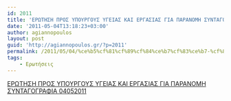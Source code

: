 ```yaml
---
id: 2011
title: 'ΕΡΩΤΗΣΗ ΠΡΟΣ ΥΠΟΥΡΓΟΥΣ ΥΓΕΙΑΣ ΚΑΙ ΕΡΓΑΣΙΑΣ ΓΙΑ ΠΑΡΑΝΟΜΗ ΣΥΝΤΑΓΟΓΡΑΦΙΑ 4-5-2011'
date: '2011-05-04T13:18:23+03:00'
author: agiannopoulos
layout: post
guid: 'http://agiannopoulos.gr/?p=2011'
permalink: /2011/05/04/%ce%b5%cf%81%cf%89%cf%84%ce%b7%cf%83%ce%b7-%cf%80%cf%81%ce%bf%cf%83-%cf%85%cf%80%ce%bf%cf%85%cf%81%ce%b3%ce%bf%cf%85%cf%83-%cf%85%ce%b3%ce%b5%ce%b9%ce%b1%cf%83-%ce%ba%ce%b1%ce%b9-%ce%b5%cf%81%ce%b3/
tags:
    - Ερωτήσεις
---
```


[ΕΡΩΤΗΣΗ ΠΡΟΣ ΥΠΟΥΡΓΟΥΣ ΥΓΕΙΑΣ ΚΑΙ ΕΡΓΑΣΙΑΣ ΓΙΑ ΠΑΡΑΝΟΜΗ ΣΥΝΤΑΓΟΓΡΑΦΙΑ 04052011](/wp-content/uploads/2012/04/ceb5cf81cf89cf84ceb7cf83ceb7-cf80cf81cebfcf83-cf85cf80cebfcf85cf81ceb3cebfcf85cf83-cf85ceb3ceb5ceb9ceb1cf83-cebaceb1ceb9-ceb5cf81ceb3.doc)